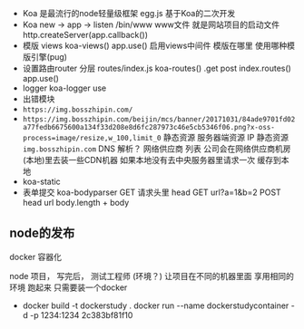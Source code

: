 - Koa 是最流行的node轻量级框架 
  egg.js 基于Koa的二次开发
- Koa new -> app -> listen
  /bin/www 
  www文件 就是网站项目的启动文件
  http.createServer(app.callback())
- 模版
  views
  koa-views() 
  app.use() 启用views中间件
  模版在哪里 使用哪种模版引擎(pug)
- 设置路由router 分层
  routes/index.js 
  koa-routes()
  .get post
  index.routes()
  app.use()
- logger
  koa-logger use 
- 出错模块
- `https://img.bosszhipin.com/`
- `https://img.bosszhipin.com/beijin/mcs/banner/20171031/84ade9701fd02a77fedb6675600a134f33d208e8d6fc287973c46e5cb5346f06.png?x-oss-process=image/resize,w_100,limit_0`
  静态资源 服务器端资源
  IP 
  静态资源 `img.bosszhipin.com`
  DNS 解析？ 网络供应商 列表 
  公司会在网络供应商机房(本地)里去装一些CDN机器 如果本地没有去中央服务器里请求一次 缓存到本地 
- koa-static
- 表单提交
  koa-bodyparser
  GET 请求头里 head GET url?a=1&b=2
  POST head url body.length  + body

## node的发布 
  docker 容器化

  node 项目， 写完后， 测试工程师 (环境？)
  让项目在不同的机器里面 享用相同的环境 跑起来 只需要装一个docker
- docker build -t dockerstudy .
  docker run --name dockerstudycontainer -d -p 1234:1234 2c383bf81f10